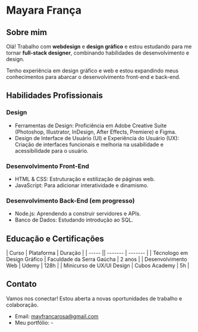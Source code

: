 # Mayara França

## Sobre mim

Olá! Trabalho com **webdesign** e **design gráfico** e estou estudando para me tornar **full-stack designer**, combinando habilidades de desenvolvimento e design. 

Tenho experiência em design gráfico e web e estou expandindo meus conhecimentos para abarcar o desenvolvimento front-end e back-end. 

## Habilidades Profissionais

### Design

- Ferramentas de Design: Proficiência em Adobe Creative Suite (Photoshop, Illustrator, InDesign, After Effects, Premiere) e Figma. 
- Design de Interface de Usuário (UI) e Experiência do Usuário (UX): Criação de interfaces funcionais e melhoria na usabilidade e acessibilidade para o usuário. 

### Desenvolvimento Front-End

- HTML & CSS: Estruturação e estilização de páginas web. 
- JavaScript: Para adicionar interatividade e dinamismo. 

### Desenvolvimento Back-End (em progresso)

- Node.js: Aprendendo a construir servidores e APIs. 
- Banco de Dados: Estudando introdução ao SQL. 

## Educação e Certificações

| Curso | Plataforma | Duração |
| ----- || ------- | ------- |
| Técnologo em Design Gráfico | Faculdade da Serra Gaúcha | 2 anos |
| Desenvolvimento Web | Udemy |  128h |
| Minicurso de UX/UI Design | Cubos Academy | 5h |

## Contato

Vamos nos conectar! Estou aberta a novas oportunidades de trabalho e colaboração.

- Email: mayfrancarosa@gmail.com
- Meu portfólio: -